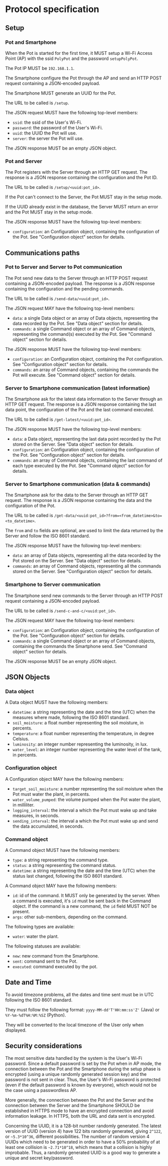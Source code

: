 # Protocol specification

## Setup

### Pot and Smartphone

When the Pot is started for the first time, it MUST setup a Wi-Fi Access Point (AP) with the ssid `PolyPot` and the password `setupPolyPot`.

The Pot IP MUST be `192.168.1.1`.

The Smartphone configure the Pot through the AP and send an HTTP POST request containing a JSON-encoded payload.

The Smartphone MUST generate an UUID for the Pot.

The URL to be called is `/setup`.

The JSON request MUST have the following top-level members:
 - `ssid`: the ssid of the User's Wi-Fi.
 - `password`: the password of the User's Wi-Fi.
 - `uuid`: the UUID the Pot will use.
 - `server`: the server the Pot will use.

 The JSON response MUST be an empty JSON object.

### Pot and Server

The Pot registers with the Server through an HTTP GET request. The response is a JSON response containing the configuration and the Pot ID.

The URL to be called is `/setup/<uuid:pot_id>`.

If the Pot can't connect to the Server, the Pot MUST stay in the setup mode.

If the UUID already exist in the database, the Server MUST return an error and the Pot MUST stay in the setup mode.

The JSON response MUST have the following top-level members:
 - `configuration`: an Configuration object, containing the configuration of the Pot. See "Configuration object" section for details.

## Communications paths

### Pot to Server and Server to Pot communication

The Pot send new data to the Server through an HTTP POST request containing a JSON-encoded payload. The response is a JSON response containing the configuration and the pending commands.

The URL to be called is `/send-data/<uuid:pot_id>`.

The JSON request MAY have the following top-level members:
 - `data`: a single Data object or an array of Data objects, representing the data recorded by the Pot. See "Data object" section for details.
 - `commands`: a single Command object or an array of Command objects, representing the command(s) executed by the Pot. See "Command object" section for details.

The JSON response MUST have the following top-level members:
 - `configuration`: an Configuration object, containing the Pot configuration. See "Configuration object" section for details.
 - `commands`: an array of Command objects, containing the commands the Pot will execute. See "Command object" section for details.

### Server to Smartphone communication (latest information)

The Smartphone ask for the latest data information to the Server through an HTTP GET request. The response is a JSON response containing the last data point, the configuration of the Pot and the last command executed.

The URL to be called is `/get-latest/<uuid:pot_id>`.

The JSON response MUST have the following top-level members:
 - `data`: a Data object, representing the last data point recorded by the Pot stored on the Server. See "Data object" section for details.
 - `configuration`: an Configuration object, containing the configuration of the Pot. See "Configuration object" section for details.
 - `commands`: an array of Command objects, containing the last command of each type executed by the Pot. See "Command object" section for details.

### Server to Smartphone communication (data & commands)

The Smartphone ask for the data to the Server through an HTTP GET request. The response is a JSON response containing the data and the configuration of the Pot.

The URL to be called is `/get-data/<uuid:pot_id>?from=<from_datetime>&to=<to_datetime>`.

The `from` and `to` fields are optional, are used to limit the data returned by the Server and follow the ISO 8601 standard.

The JSON response MUST have the following top-level members:
 - `data`: an array of Data objects, representing all the data recorded by the Pot stored on the Server. See "Data object" section for details.
 - `commands`: an array of Command objects, representing all the commands stored on the Server. See "Configuration object" section for details.

### Smartphone to Server communication

The Smartphone send new commands to the Server through an HTTP POST request containing a JSON-encoded payload.

The URL to be called is `/send-c-and-c/<uuid:pot_id>`.

The JSON request MAY have the following top-level members:
 - `configuration`: an Configuration object, containing the configuration of the Pot. See "Configuration object" section for details.
 - `commands`: a single Command object or an array of Command objects, containing the commands the Smartphone send. See "Command object" section for details.

 The JSON response MUST be an empty JSON object.

## JSON Objects

### Data object

A Data object MUST have the following members:
 - `datetime`: a string representing the date and the time (UTC) when the measures where made, following the ISO 8601 standard.
 - `soil_moisture`: a float number representing the soil moisture, in percents.
 - `temperature`: a float number representing the temperature, in degree Celsius.
 - `luminosity`: an integer number representing the luminosity, in lux.
 - `water_level`: an integer number representing the water level of the tank, in percents.

### Configuration object

A Configuration object MAY have the following members:
 - `target_soil_moisture`: a number representing the soil moisture when the Pot must water the plant, in percents.
 - `water_volume_pumped`: the volume pumped when the Pot water the plant, in milliliter.
 - `logging_interval`: the interval a which the Pot must wake up and take measures, in seconds.
 - `sending_interval`: the interval a which the Pot must wake up and send the data accumulated, in seconds.

### Command object

A Command object MUST have the following members:
 - `type`: a string representing the command type.
 - `status`: a string representing the command status.
 - `datetime`: a string representing the date and the time (UTC) when the status last changed, following the ISO 8601 standard.

A Command object MAY have the following members:
 - `id`: id of the command. It MUST only be generated by the server. When a command is executed, it's `id` must be sent back in the Command object. If the command is a new command, the `id` field MUST NOT be present.
 - `args`: other sub-members, depending on the command.

The following types are available:
 - `water`: water the plant.

The following statuses are available:
 - `new`: new command from the Smartphone.
 - `sent`: command sent to the Pot.
 - `executed`: command executed by the pot.

## Date and Time

To avoid timezone problems, all the dates and time sent must be in UTC following the ISO 8601 standard.

They must follow the following format: `yyyy-MM-dd'T'HH:mm:ss'Z'` (Java) or `%Y-%m-%dT%H:%M:%SZ` (Python).

They will be converted to the local timezone of the User only when displayed.

## Security considerations

The most sensitive data handled by the system is the User's Wi-Fi password. Since a default password is set by the Pot when in AP mode, the connection between the Pot and the Smartphone during the setup phase is encrypted (using a unique randomly generated session key) and the password is not sent in clear. Thus, the User's Wi-Fi password is protected (even if the default password is known by everyone), which would not be the case using a passwordless AP.

More generally, the connection between the Pot and the Server and the connection between the Server and the Smartphone SHOULD be established in HTTPS mode to have an encrypted connection and avoid information leakage. In HTTPS, both the URL and data sent is encrypted.

Concerning the UUID, it is a 128-bit number randomly generated. The latest version of UUID (version 4) have 122 bits randomly generated, giving `2^122`, or `~5.3*10^36`, different possibilities. The number of random version 4 UUIDs which need to be generated in order to have a 50% probability of at least one collision is `~2.71*10^18`, which means that a collision is highly improbable. Thus, a randomly generated UUID is a good way to generate a unique and secret key/password.
